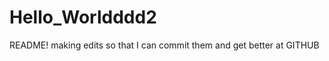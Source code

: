 Hello_Worldddd2
===============
README!
making edits so that I can commit them and get better at GITHUB
